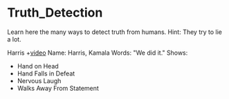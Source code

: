 # Truth_Detection
Learn here the many ways to detect truth from humans.
Hint: They try to lie a lot.

Harris
    +[video](https://twitter.com/CollegeOfScript/status/1610768219823915018?cxt=HHwWlIC-4azKzNosAAAA)
Name: Harris, Kamala
Words: "We did it."
Shows:
* Hand on Head
* Hand Falls in Defeat
* Nervous Laugh
* Walks Away From Statement

